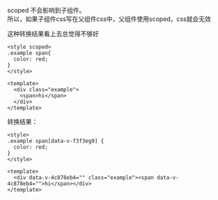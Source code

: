 scoped 不会影响到子组件。  
所以，如果子组件css写在父组件css中，父组件使用scoped，css就会无效

这种转换结果看上去总觉得不够好

```
<style scoped>
.example span{
  color: red;
}
</style>

<template>
  <div class="example">
    <span>hi</span>
  </div>
</template>

```
转换结果：
```
<style>
.example span[data-v-f3f3eg9] {
  color: red;
}
</style>

<template>
  <div data-v-4c878eb4="" class="example"><span data-v-4c878eb4="">hi</span></div>
</template>
```
